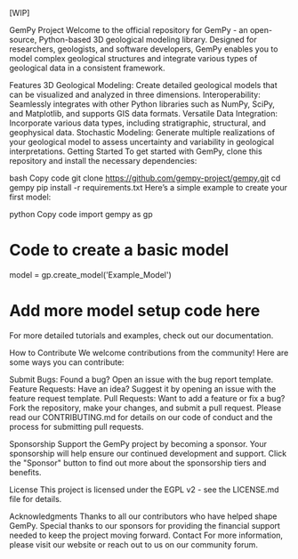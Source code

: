 [WIP]

GemPy Project
Welcome to the official repository for GemPy - an open-source, Python-based 3D geological modeling library. Designed for researchers, geologists, and software developers, GemPy enables you to model complex geological structures and integrate various types of geological data in a consistent framework.

Features
3D Geological Modeling: Create detailed geological models that can be visualized and analyzed in three dimensions.
Interoperability: Seamlessly integrates with other Python libraries such as NumPy, SciPy, and Matplotlib, and supports GIS data formats.
Versatile Data Integration: Incorporate various data types, including stratigraphic, structural, and geophysical data.
Stochastic Modeling: Generate multiple realizations of your geological model to assess uncertainty and variability in geological interpretations.
Getting Started
To get started with GemPy, clone this repository and install the necessary dependencies:

bash
Copy code
git clone https://github.com/gempy-project/gempy.git
cd gempy
pip install -r requirements.txt
Here’s a simple example to create your first model:

python
Copy code
import gempy as gp

# Code to create a basic model
model = gp.create_model('Example_Model')
# Add more model setup code here
For more detailed tutorials and examples, check out our documentation.

How to Contribute
We welcome contributions from the community! Here are some ways you can contribute:

Submit Bugs: Found a bug? Open an issue with the bug report template.
Feature Requests: Have an idea? Suggest it by opening an issue with the feature request template.
Pull Requests: Want to add a feature or fix a bug? Fork the repository, make your changes, and submit a pull request.
Please read our CONTRIBUTING.md for details on our code of conduct and the process for submitting pull requests.

Sponsorship
Support the GemPy project by becoming a sponsor. Your sponsorship will help ensure our continued development and support. Click the "Sponsor" button to find out more about the sponsorship tiers and benefits.

License
This project is licensed under the EGPL v2 - see the LICENSE.md file for details.

Acknowledgments
Thanks to all our contributors who have helped shape GemPy.
Special thanks to our sponsors for providing the financial support needed to keep the project moving forward.
Contact
For more information, please visit our website or reach out to us on our community forum.
